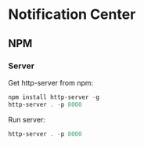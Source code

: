 # Notification Center

## NPM

### Server

Get http-server from npm:

```powershell
npm install http-server -g
http-server . -p 8000
```

Run server:

```powershell
http-server . -p 8000
```

